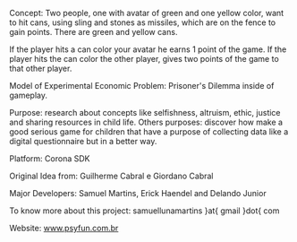 Concept: Two people, one with avatar of green and one yellow color, want to hit cans, using sling and stones as missiles, which are on the fence to gain points. There are green and yellow cans.

If the player hits a can color your avatar he earns 1 point of the game. If the player hits the can color the other player, gives two points of the game to that other player.

Model of Experimental Economic Problem: Prisoner's Dilemma inside of gameplay.

Purpose: research about concepts like selfishness, altruism, ethic, justice and sharing resources in child life. Others purposes: discover how make a good serious game for children that have a purpose of collecting data like a digital questionnaire but in a better way.

Platform: Corona SDK

Original Idea from: Guilherme Cabral e Giordano Cabral

Major Developers: Samuel Martins, Erick Haendel and Delando Junior

To know more about this project: samuellunamartins }at{ gmail }dot{ com

Website: www.psyfun.com.br